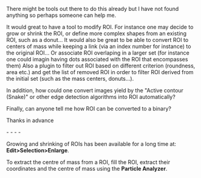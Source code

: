 There might be tools out there to do this already but I have not found
anything so perhaps someone can help me.

It would great to have a tool to modify ROI. For instance one may decide
to grow or shrink the ROI, or define more complex shapes from an
existing ROI, such as a donut\... It would also be great to be able to
convert ROI to centers of mass while keeping a link (via an index number
for instance) to the original ROI\... Or associate ROI overlaping in a
larger set (for instance one could imagin having dots associated with
the ROI that encompasses them) Also a plugin to filter out ROI based on
different criterion (roundness, area etc.) and get the list of removed
ROI in order to filter ROI derived from the initial set (such as the
mass centers, donuts\...).

In addition, how could one convert images yield by the \"Active contour
(Snake)\" or other edge detection algorithms into ROI automatically?

Finally, can anyone tell me how ROI can be converted to a binary?

Thanks in advance

\- - - -

Growing and shrinking of ROIs has been available for a long time at:
**Edit\>Selection\>Enlarge**.

To extract the centre of mass from a ROI, fill the ROI, extract their
coordinates and the centre of mass using the **Particle Analyzer**.
